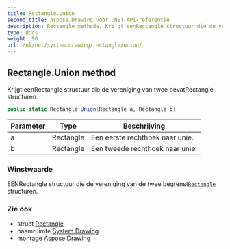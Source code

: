 ```yaml
---
title: Rectangle.Union
second_title: Aspose.Drawing voor .NET API-referentie
description: Rectangle methode. Krijgt eenRectangle structuur die de vereniging van twee bevatRectangle structuren.
type: docs
weight: 90
url: /nl/net/system.drawing/rectangle/union/
---
```

## Rectangle.Union method

Krijgt eenRectangle structuur die de vereniging van twee bevatRectangle structuren.

```csharp
public static Rectangle Union(Rectangle a, Rectangle b)
```

| Parameter | Type | Beschrijving |
| --- | --- | --- |
| a | Rectangle | Een eerste rechthoek naar unie. |
| b | Rectangle | Een tweede rechthoek naar unie. |

### Winstwaarde

EENRectangle structuur die de vereniging van de twee begrenst[`Rectangle`](../) structuren.

### Zie ook

* struct [Rectangle](../)
* naamruimte [System.Drawing](../../rectangle/)
* montage [Aspose.Drawing](../../../)


